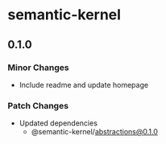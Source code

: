 # semantic-kernel

## 0.1.0

### Minor Changes

- Include readme and update homepage

### Patch Changes

- Updated dependencies
  - @semantic-kernel/abstractions@0.1.0
